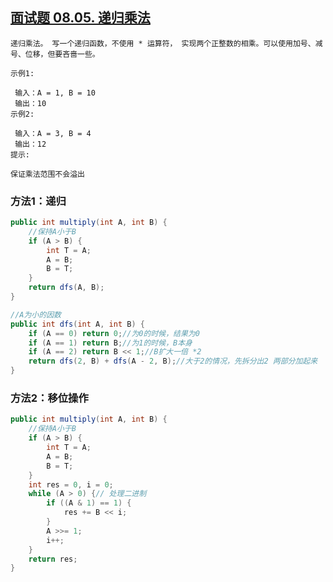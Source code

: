 ## [面试题 08.05. 递归乘法](https://leetcode-cn.com/problems/recursive-mulitply-lcci/)

```
递归乘法。 写一个递归函数，不使用 * 运算符， 实现两个正整数的相乘。可以使用加号、减号、位移，但要吝啬一些。

示例1:

 输入：A = 1, B = 10
 输出：10
示例2:

 输入：A = 3, B = 4
 输出：12
提示:

保证乘法范围不会溢出

```

### 方法1：递归

```java
public int multiply(int A, int B) {
    //保持A小于B
    if (A > B) {
        int T = A;
        A = B;
        B = T;
    }
    return dfs(A, B);
}

//A为小的因数
public int dfs(int A, int B) {
    if (A == 0) return 0;//为0的时候，结果为0
    if (A == 1) return B;//为1的时候，B本身
    if (A == 2) return B << 1;//B扩大一倍 *2
    return dfs(2, B) + dfs(A - 2, B);//大于2的情况，先拆分出2 两部分加起来
}
```

### 方法2：移位操作

```java
public int multiply(int A, int B) {
    //保持A小于B
    if (A > B) {
        int T = A;
        A = B;
        B = T;
    }
    int res = 0, i = 0;
    while (A > 0) {// 处理二进制
        if ((A & 1) == 1) {
            res += B << i;
        }
        A >>= 1;
        i++;
    }
    return res;
}
```